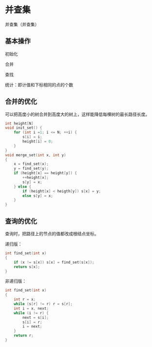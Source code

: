 # 并查集

并查集（并查集）

##  基本操作

初始化

合并

查找

统计：即计值和下标相同的点的个数



## 合并的优化

可以把高度小的树合并到高度大的树上，这样能降低每棵树的最长路径长度。

```cpp
int height[N]
void init_set() {
    for (int i =1; i <= N; ++i) {
        s[i] = i;
        height[i] = 0;
    }
}
void merge_set(int x, int y)
{
    x = find_set(x);
    y = find_set(y);
    if (height[x] == height[y]) {
        ++height[x];
        s[y] = x;
    } else {
        if (height[x] < heigth[y]) s[x] = y;
        else s[y] = x;
    }
}
```

## 查询的优化

查询时，把路径上的节点的值都改成根结点坐标。

递归版：

```cpp
int find_set(int x)
{
    if (x != s[x]) s[x] = find_set(s[x]);
    return s[x];
}
```

非递归版：

```cpp
int find_set(int x)
{
    int r = x;
    while (s[r] != r) r = s[r];
    int i = x, next;
    while (i != r) {
        next = s[i];
        s[i] = r;
        i = next;
    }
    return r;
}
```

